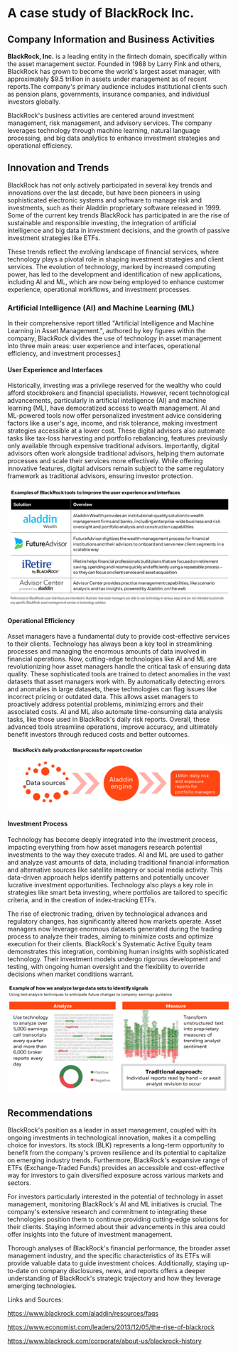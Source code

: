 # A case study of BlackRock Inc.

## Company Information and Business Activities

**BlackRock, Inc.** is a leading entity in the fintech domain, specifically within the asset management sector. Founded in 1988 by Larry Fink and others, BlackRock has grown to become the world's largest asset manager, with approximately $9.5 trillion in assets under management as of recent reports.The company's primary audience includes institutional clients such as pension plans, governments, insurance companies, and individual investors globally.

BlackRock's business activities are centered around investment management, risk management, and advisory services. The company leverages technology through machine learning, natural language processing, and big data analytics to enhance investment strategies and operational efficiency.

## Innovation and Trends

BlackRock has not only actively participated in several key trends and innovations over the last decade, but have been pioneers in using sophisticated electronic systems and software to manage risk and investments, such as their Aladdin proprietary software released in 1999. Some of the current key trends BlackRock has participated in are the rise of sustainable and responsible investing, the integration of artificial intelligence and big data in investment decisions, and the growth of passive investment strategies like ETFs. 

These trends reflect the evolving landscape of financial services, where technology plays a pivotal role in shaping investment strategies and client services. The evolution of technology, marked by increased computing power, has led to the development and identification of new applications, including AI and ML, which are now being employed to enhance customer experience, operational workflows, and investment processes.

### Artificial Intelligence (AI) and Machine Learning (ML)

In their comprehensive report titled "Artificial Intelligence and Machine Learning in Asset Management.", authored by key figures within the company, BlackRock divides the use of technology in asset management into three main areas: user experience and interfaces, operational efficiency, and investment processes.[1]


#### User Experience and Interfaces

Historically, investing was a privilege reserved for the wealthy who could afford stockbrokers and financial specialists. However, recent technological advancements, particularly in artificial intelligence (AI) and machine learning (ML), have democratized access to wealth management. AI and ML-powered tools now offer personalized investment advice considering factors like a user's age, income, and risk tolerance, making investment strategies accessible at a lower cost. These digital advisors also automate tasks like tax-loss harvesting and portfolio rebalancing, features previously only available through expensive traditional advisors. Importantly, digital advisors often work alongside traditional advisors, helping them automate processes and scale their services more effectively. While offering innovative features, digital advisors remain subject to the same regulatory framework as traditional advisors, ensuring investor protection.

![Advisors](https://github.com/Meeghell/FinTech_Module1_Challenge/blob/main/Images/Advisors.png)

#### Operational Efficiency

Asset managers have a fundamental duty to provide cost-effective services to their clients. Technology has always been a key tool in streamlining processes and managing the enormous amounts of data involved in financial operations. Now, cutting-edge technologies like AI and ML are revolutionizing how asset managers handle the critical task of ensuring data quality. These sophisticated tools are trained to detect anomalies in the vast datasets that asset managers work with. By automatically detecting errors and anomalies in large datasets, these technologies can flag issues like incorrect pricing or outdated data. This allows asset managers to proactively address potential problems, minimizing errors and their associated costs. AI and ML also automate time-consuming data analysis tasks, like those used in BlackRock's daily risk reports. Overall, these advanced tools streamline operations, improve accuracy, and ultimately benefit investors through reduced costs and better outcomes.

![Alladin](https://github.com/Meeghell/FinTech_Module1_Challenge/blob/main/Images/Screenshot%202024-03-20%20134815.png) 


#### Investment Process

Technology has become deeply integrated into the investment process, impacting everything from how asset managers research potential investments to the way they execute trades. AI and ML are used to gather and analyze vast amounts of data, including traditional financial information and alternative sources like satellite imagery or social media activity. This data-driven approach helps identify patterns and potentially uncover lucrative investment opportunities. Technology also plays a key role in strategies like smart beta investing, where portfolios are tailored to specific criteria, and in the creation of index-tracking ETFs.

The rise of electronic trading, driven by technological advances and regulatory changes, has significantly altered how markets operate. Asset managers now leverage enormous datasets generated during the trading process to analyze their trades, aiming to minimize costs and optimize execution for their clients. BlackRock's Systematic Active Equity team demonstrates this integration, combining human insights with sophisticated technology.  Their investment models undergo rigorous development and testing, with ongoing human oversight and the flexibility to override decisions when market conditions warrant.

![Data](https://github.com/Meeghell/FinTech_Module1_Challenge/blob/main/Images/Data.png)

## Recommendations

BlackRock's position as a leader in asset management, coupled with its ongoing investments in technological innovation, makes it a compelling choice for investors. Its stock (BLK) represents a long-term opportunity to benefit from the company's proven resilience and its potential to capitalize on emerging industry trends.  Furthermore, BlackRock's expansive range of ETFs (Exchange-Traded Funds) provides an accessible and cost-effective way for investors to gain diversified exposure across various markets and sectors.

For investors particularly interested in the potential of technology in asset management, monitoring BlackRock's AI and ML initiatives is crucial. The company's extensive research and commitment to integrating these technologies position them to continue providing cutting-edge solutions for their clients. Staying informed about their advancements in this area could offer insights into the future of investment management.

Thorough analyses of BlackRock's financial performance, the broader asset management industry, and the specific characteristics of its ETFs will provide valuable data to guide investment choices. Additionally, staying up-to-date on company disclosures, news, and reports offers a deeper understanding of BlackRock's strategic trajectory and how they leverage emerging technologies.

Links and Sources: 

[1]:https://www.blackrock.com/corporate/literature/whitepaper/viewpoint-artificial-intelligence-machine-learning-asset-management-october-2019.pdf

https://www.blackrock.com/aladdin/resources/faqs

https://www.economist.com/leaders/2013/12/05/the-rise-of-blackrock

https://www.blackrock.com/corporate/about-us/blackrock-history


